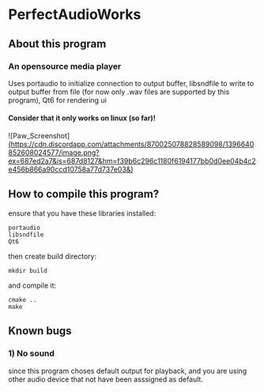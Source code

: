 # PerfectAudioWorks
## About this program
### An opensource media player
Uses portaudio to initialize connection to output buffer,
libsndfile to write to output buffer from file (for now only .wav files are supported by this program),
Qt6 for rendering ui
#### Consider that it only works on linux (so far)!
![Paw_Screenshot][(https://cdn.discordapp.com/attachments/870025078828589098/1396640852608024577/image.png?ex=687ed2a7&is=687d8127&hm=f39b6c296c1180f6194177bb0d0ee04b4c2e456b866a90ccd10758a77d737e03&)](https://cdn.discordapp.com/attachments/870025078828589098/1397171995749253290/image.png?ex=6880c151&is=687f6fd1&hm=2a290aae639565955cb64e222306e1d07ef7de7bec80cd7e8573336bcbaa49fe&)
## How to compile this program?
ensure that you have these libraries installed:
```
portaudio
libsndfile
Qt6
```
then create build directory:
``` 
mkdir build
```
and compile it:
```
cmake ..
make
```
## Known bugs
### 1) No sound
since this program choses default output for playback, and you are using other audio device that not have been asssigned as default.
